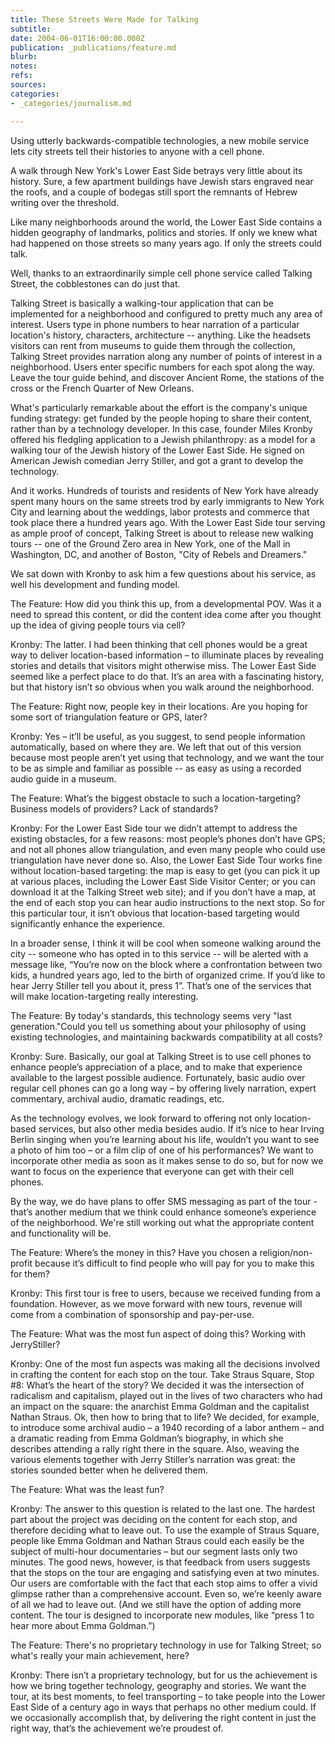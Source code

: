 ```yaml
---
title: These Streets Were Made for Talking
subtitle: 
date: 2004-06-01T16:00:00.000Z
publication: _publications/feature.md
blurb: 
notes: 
refs: 
sources: 
categories:
- _categories/journalism.md

---
```

Using utterly backwards-compatible technologies, a new mobile service lets city streets tell their histories to anyone with a cell phone.

A walk through New York's Lower East Side betrays very little about its history. Sure, a few apartment buildings have Jewish stars engraved near the roofs, and a couple of bodegas still sport the remnants of Hebrew writing over the threshold.

Like many neighborhoods around the world, the Lower East Side contains a hidden geography of landmarks, politics and stories. If only we knew what had happened on those streets so many years ago. If only the streets could talk.

Well, thanks to an extraordinarily simple cell phone service called Talking Street, the cobblestones can do just that.

Talking Street is basically a walking-tour application that can be implemented for a neighborhood and configured to pretty much any area of interest. Users type in phone numbers to hear narration of a particular location's history, characters, architecture -- anything. Like the headsets visitors can rent from museums to guide them through the collection, Talking Street provides narration along any number of points of interest in a neighborhood. Users enter specific numbers for each spot along the way. Leave the tour guide behind, and discover Ancient Rome, the stations of the cross or the French Quarter of New Orleans.

What's particularly remarkable about the effort is the company's unique funding strategy: get funded by the people hoping to share their content, rather than by a technology developer. In this case, founder Miles Kronby offered his fledgling application to a Jewish philanthropy: as a model for a walking tour of the Jewish history of the Lower East Side. He signed on American Jewish comedian Jerry Stiller, and got a grant to develop the technology.

And it works. Hundreds of tourists and residents of New York have already spent many hours on the same streets trod by early immigrants to New York City and learning about the weddings, labor protests and commerce that took place there a hundred years ago. With the Lower East Side tour serving as ample proof of concept, Talking Street is about to release new walking tours -- one of the Ground Zero area in New York, one of the Mall in Washington, DC, and another of Boston, "City of Rebels and Dreamers."

We sat down with Kronby to ask him a few questions about his service, as well his development and funding model.

The Feature: How did you think this up, from a developmental POV. Was it a need to spread this content, or did the content idea come after you thought up the idea of giving people tours via cell?

Kronby: The latter. I had been thinking that cell phones would be a great way to deliver location-based information – to illuminate places by revealing stories and details that visitors might otherwise miss. The Lower East Side seemed like a perfect place to do that. It’s an area with a fascinating history, but that history isn’t so obvious when you walk around the neighborhood.

The Feature: Right now, people key in their locations. Are you hoping for some sort of triangulation feature or GPS, later?

Kronby: Yes – it’ll be useful, as you suggest, to send people information automatically, based on where they are. We left that out of this version because most people aren’t yet using that technology, and we want the tour to be as simple and familiar as possible -- as easy as using a recorded audio guide in a museum.

The Feature: What’s the biggest obstacle to such a location-targeting? Business models of providers? Lack of standards?

Kronby: For the Lower East Side tour we didn’t attempt to address the existing obstacles, for a few reasons: most people’s phones don’t have GPS; and not all phones allow triangulation, and even many people who could use triangulation have never done so. Also, the Lower East Side Tour works fine without location-based targeting: the map is easy to get (you can pick it up at various places, including the Lower East Side Visitor Center; or you can download it at the Talking Street web site); and if you don’t have a map, at the end of each stop you can hear audio instructions to the next stop. So for this particular tour, it isn’t obvious that location-based targeting would significantly enhance the experience.

In a broader sense, I think it will be cool when someone walking around the city -- someone who has opted in to this service -- will be alerted with a message like, “You’re now on the block where a confrontation between two kids, a hundred years ago, led to the birth of organized crime. If you’d like to hear Jerry Stiller tell you about it, press 1”. That’s one of the services that will make location-targeting really interesting.

The Feature: By today's standards, this technology seems very "last generation."Could you tell us something about your philosophy of using existing technologies, and maintaining backwards compatibility at all costs?

Kronby: Sure. Basically, our goal at Talking Street is to use cell phones to enhance people’s appreciation of a place, and to make that experience available to the largest possible audience. Fortunately, basic audio over regular cell phones can go a long way – by offering lively narration, expert commentary, archival audio, dramatic readings, etc.

As the technology evolves, we look forward to offering not only location-based services, but also other media besides audio. If it’s nice to hear Irving Berlin singing when you’re learning about his life, wouldn’t you want to see a photo of him too – or a film clip of one of his performances? We want to incorporate other media as soon as it makes sense to do so, but for now we want to focus on the experience that everyone can get with their cell phones.

By the way, we do have plans to offer SMS messaging as part of the tour - that’s another medium that we think could enhance someone’s experience of the neighborhood. We're still working out what the appropriate content and functionality will be.

The Feature: Where’s the money in this? Have you chosen a religion/non-profit because it’s difficult to find people who will pay for you to make this for them?

Kronby: This first tour is free to users, because we received funding from a foundation. However, as we move forward with new tours, revenue will come from a combination of sponsorship and pay-per-use.

The Feature: What was the most fun aspect of doing this? Working with JerryStiller?

Kronby: One of the most fun aspects was making all the decisions involved in crafting the content for each stop on the tour. Take Straus Square, Stop #8: What’s the heart of the story? We decided it was the intersection of radicalism and capitalism, played out in the lives of two characters who had an impact on the square: the anarchist Emma Goldman and the capitalist Nathan Straus. Ok, then how to bring that to life? We decided, for example, to introduce some archival audio – a 1940 recording of a labor anthem – and a dramatic reading from Emma Goldman’s biography, in which she describes attending a rally right there in the square. Also, weaving the various elements together with Jerry Stiller’s narration was great: the stories sounded better when he delivered them.

The Feature: What was the least fun?

Kronby: The answer to this question is related to the last one. The hardest part about the project was deciding on the content for each stop, and therefore deciding what to leave out. To use the example of Straus Square, people like Emma Goldman and Nathan Straus could each easily be the subject of multi-hour documentaries – but our segment lasts only two minutes. The good news, however, is that feedback from users suggests that the stops on the tour are engaging and satisfying even at two minutes. Our users are comfortable with the fact that each stop aims to offer a vivid glimpse rather than a comprehensive account. Even so, we’re keenly aware of all we had to leave out. (And we still have the option of adding more content. The tour is designed to incorporate new modules, like “press 1 to hear more about Emma Goldman.”)

The Feature: There's no proprietary technology in use for Talking Street; so what's really your main achievement, here?

Kronby: There isn’t a proprietary technology, but for us the achievement is how we bring together technology, geography and stories. We want the tour, at its best moments, to feel transporting – to take people into the Lower East Side of a century ago in ways that perhaps no other medium could. If we occasionally accomplish that, by delivering the right content in just the right way, that’s the achievement we’re proudest of.